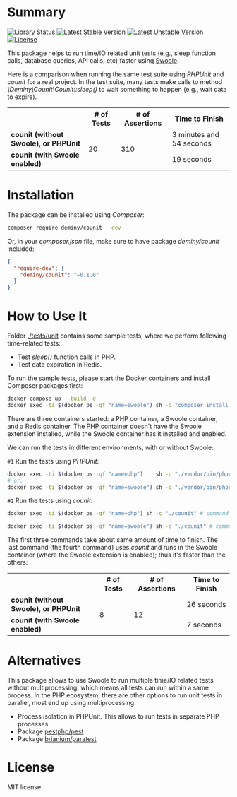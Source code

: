 # Summary
[![Library Status](https://github.com/deminy/counit/workflows/Unit%20Tests/badge.svg)](https://github.com/deminy/counit/actions)
[![Latest Stable Version](https://poser.pugx.org/deminy/counit/v/stable.svg)](https://packagist.org/packages/deminy/counit)
[![Latest Unstable Version](https://poser.pugx.org/deminy/counit/v/unstable.svg)](https://packagist.org/packages/deminy/counit)
[![License](https://poser.pugx.org/deminy/counit/license.svg)](https://packagist.org/packages/deminy/counit)

This package helps to run time/IO related unit tests (e.g., sleep function calls, database queries, API calls, etc) faster using [Swoole](https://github.com/swoole).

Here is a comparison when running the same test suite using _PHPUnit_ and _counit_ for a real project. In the test suite,
many tests make calls to method _\Deminy\Counit\Counit::sleep()_ to wait something to happen (e.g., wait data to expire).

<table>
  <tr>
    <th>&nbsp;</th>
    <th># of Tests</th>
    <th># of Assertions</th>
    <th>Time to Finish</th>
  </tr>
  <tr>
    <td><strong>counit (without Swoole), or PHPUnit</strong></td>
    <td rowspan="2">20</td>
    <td rowspan="2">310</td>
    <td>3 minutes and 54 seconds</td>
  </tr>
  <tr>
    <td><strong>counit (with Swoole enabled)</strong></td>
    <td>19 seconds</td>
  </tr>
</table>

# Installation

The package can be installed using _Composer_:

```bash
composer require deminy/counit --dev
```

Or, in your _composer.json_ file, make sure to have package _deminy/counit_ included:

```json
{
  "require-dev": {
    "deminy/counit": "~0.1.0"
  }
}
```

# How to Use It

Folder [./tests/unit]((https://github.com/deminy/counit/tree/master/tests/unit)) contains some sample tests, where we
perform following time-related tests:

* Test _sleep()_ function calls in PHP.
* Test data expiration in Redis.

To run the sample tests, please start the Docker containers and install Composer packages first:

```bash
docker-compose up --build -d
docker exec -ti $(docker ps -qf "name=swoole") sh -c "composer install -n"
```

There are three containers started: a PHP container, a Swoole container, and a Redis container. The PHP container doesn't
have the Swoole extension installed, while the Swoole container has it installed and enabled.

We can run the tests in different environments, with or without Swoole:

`#1` Run the tests using _PHPUnit_:

```bash
docker exec -ti $(docker ps -qf "name=php")    sh -c "./vendor/bin/phpunit" # command 1.
# or,
docker exec -ti $(docker ps -qf "name=swoole") sh -c "./vendor/bin/phpunit" # command 2.
```

`#2` Run the tests using _counit_:

```bash
docker exec -ti $(docker ps -qf "name=php") sh -c "./counit" # command 3
```

```bash
docker exec -ti $(docker ps -qf "name=swoole") sh -c "./counit" # command 4
```

The first three commands take about same amount of time to finish. The last command (the fourth command) uses _counit_
and runs in the Swoole container (where the Swoole extension is enabled); thus it's faster than the others:

<table>
  <tr>
    <th>&nbsp;</th>
    <th># of Tests</th>
    <th># of Assertions</th>
    <th>Time to Finish</th>
  </tr>
  <tr>
    <td><strong>counit (without Swoole), or PHPUnit</strong></td>
    <td rowspan="2">8</td>
    <td rowspan="2">12</td>
    <td>26 seconds</td>
  </tr>
  <tr>
    <td><strong>counit (with Swoole enabled)</strong></td>
    <td>7 seconds</td>
  </tr>
</table>

# Alternatives

This package allows to use Swoole to run multiple time/IO related tests without multiprocessing, which means all tests
can run within a same process. In the PHP ecosystem, there are other options to run unit tests in parallel, most end up
using multiprocessing:

* Process isolation in PHPUnit. This allows to run tests in separate PHP processes.
* Package [pestphp/pest](https://pestphp.com)
* Package [brianium/paratest](https://github.com/paratestphp/paratest)

# License

MIT license.
